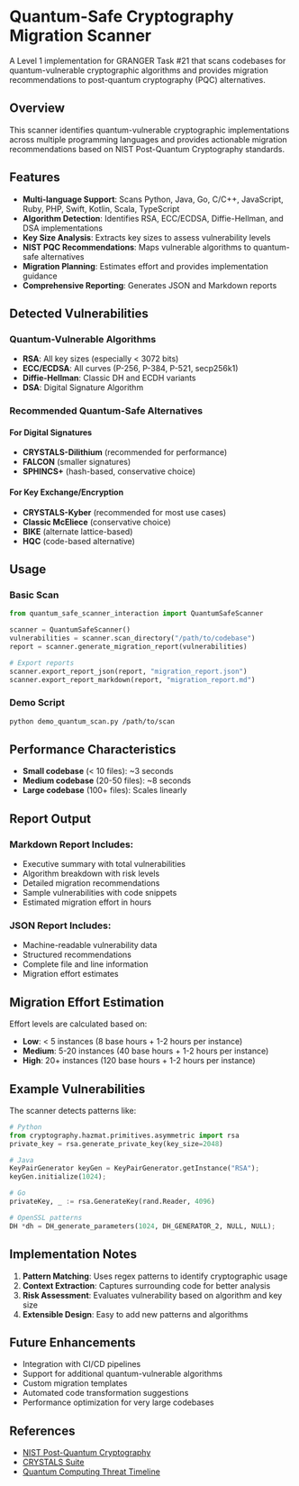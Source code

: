 # Quantum-Safe Cryptography Migration Scanner

A Level 1 implementation for GRANGER Task #21 that scans codebases for quantum-vulnerable cryptographic algorithms and provides migration recommendations to post-quantum cryptography (PQC) alternatives.

## Overview

This scanner identifies quantum-vulnerable cryptographic implementations across multiple programming languages and provides actionable migration recommendations based on NIST Post-Quantum Cryptography standards.

## Features

- **Multi-language Support**: Scans Python, Java, Go, C/C++, JavaScript, Ruby, PHP, Swift, Kotlin, Scala, TypeScript
- **Algorithm Detection**: Identifies RSA, ECC/ECDSA, Diffie-Hellman, and DSA implementations
- **Key Size Analysis**: Extracts key sizes to assess vulnerability levels
- **NIST PQC Recommendations**: Maps vulnerable algorithms to quantum-safe alternatives
- **Migration Planning**: Estimates effort and provides implementation guidance
- **Comprehensive Reporting**: Generates JSON and Markdown reports

## Detected Vulnerabilities

### Quantum-Vulnerable Algorithms
- **RSA**: All key sizes (especially < 3072 bits)
- **ECC/ECDSA**: All curves (P-256, P-384, P-521, secp256k1)
- **Diffie-Hellman**: Classic DH and ECDH variants
- **DSA**: Digital Signature Algorithm

### Recommended Quantum-Safe Alternatives

#### For Digital Signatures
- **CRYSTALS-Dilithium** (recommended for performance)
- **FALCON** (smaller signatures)
- **SPHINCS+** (hash-based, conservative choice)

#### For Key Exchange/Encryption
- **CRYSTALS-Kyber** (recommended for most use cases)
- **Classic McEliece** (conservative choice)
- **BIKE** (alternate lattice-based)
- **HQC** (code-based alternative)

## Usage

### Basic Scan
```python
from quantum_safe_scanner_interaction import QuantumSafeScanner

scanner = QuantumSafeScanner()
vulnerabilities = scanner.scan_directory("/path/to/codebase")
report = scanner.generate_migration_report(vulnerabilities)

# Export reports
scanner.export_report_json(report, "migration_report.json")
scanner.export_report_markdown(report, "migration_report.md")
```

### Demo Script
```bash
python demo_quantum_scan.py /path/to/scan
```

## Performance Characteristics

- **Small codebase** (< 10 files): ~3 seconds
- **Medium codebase** (20-50 files): ~8 seconds
- **Large codebase** (100+ files): Scales linearly

## Report Output

### Markdown Report Includes:
- Executive summary with total vulnerabilities
- Algorithm breakdown with risk levels
- Detailed migration recommendations
- Sample vulnerabilities with code snippets
- Estimated migration effort in hours

### JSON Report Includes:
- Machine-readable vulnerability data
- Structured recommendations
- Complete file and line information
- Migration effort estimates

## Migration Effort Estimation

Effort levels are calculated based on:
- **Low**: < 5 instances (8 base hours + 1-2 hours per instance)
- **Medium**: 5-20 instances (40 base hours + 1-2 hours per instance)
- **High**: 20+ instances (120 base hours + 1-2 hours per instance)

## Example Vulnerabilities

The scanner detects patterns like:
```python
# Python
from cryptography.hazmat.primitives.asymmetric import rsa
private_key = rsa.generate_private_key(key_size=2048)

# Java
KeyPairGenerator keyGen = KeyPairGenerator.getInstance("RSA");
keyGen.initialize(1024);

# Go
privateKey, _ := rsa.GenerateKey(rand.Reader, 4096)

# OpenSSL patterns
DH *dh = DH_generate_parameters(1024, DH_GENERATOR_2, NULL, NULL);
```

## Implementation Notes

1. **Pattern Matching**: Uses regex patterns to identify cryptographic usage
2. **Context Extraction**: Captures surrounding code for better analysis
3. **Risk Assessment**: Evaluates vulnerability based on algorithm and key size
4. **Extensible Design**: Easy to add new patterns and algorithms

## Future Enhancements

- Integration with CI/CD pipelines
- Support for additional quantum-vulnerable algorithms
- Custom migration templates
- Automated code transformation suggestions
- Performance optimization for very large codebases

## References

- [NIST Post-Quantum Cryptography](https://www.nist.gov/pqcrypto)
- [CRYSTALS Suite](https://pq-crystals.org/)
- [Quantum Computing Threat Timeline](https://globalriskinsights.com/quantum-threat-timeline/)